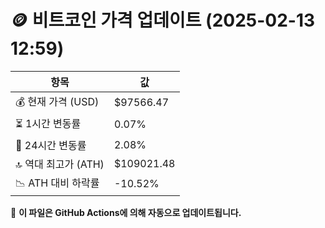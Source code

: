 # 🪙 비트코인 가격 업데이트 (2025-02-13 12:59)

| 항목                | 값 |
|--------------------|----------------|
| 💰 현재 가격 (USD) | $97566.47 |
| ⏳ 1시간 변동률    | 0.07% |
| 📆 24시간 변동률   | 2.08% |
| 🔝 역대 최고가 (ATH) | $109021.48 |
| 📉 ATH 대비 하락률 | -10.52% |

🔄 **이 파일은 GitHub Actions에 의해 자동으로 업데이트됩니다.**
